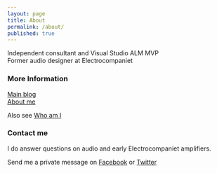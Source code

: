 ```yaml
---
layout: page
title: About
permalink: /about/
published: true
---
```



Independent consultant and Visual Studio ALM MVP   
Former audio designer at Electrocompaniet


### More Information

[Main blog](http://hermit.no)   
[About me](http://about.me/terjes)

Also see [Who am I](../whoami.htm)


### Contact me
I do answer questions on audio and early  Electrocompaniet amplifiers. 

Send me a private message on [Facebook](http://facebook.com/Terje.Sandstrom) or [Twitter](http://twitter.com/OsirisTerje)
